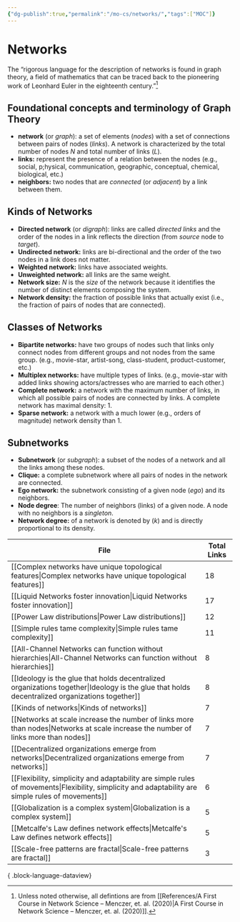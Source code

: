 ```yaml
---
{"dg-publish":true,"permalink":"/mo-cs/networks/","tags":["MOC"]}
---
```


# Networks

The “rigorous language for the description of networks is found in graph theory, a field of mathematics that can be traced back to the pioneering work of Leonhard Euler in the eighteenth century.”[^1] 

## Foundational concepts and terminology of Graph Theory

- **network** (or *graph*): a set of elements (*nodes*) with a set of connections between pairs of nodes (*links*). A network is characterized by the total number of nodes *N* and total number of links (*L*). 
- **links:** represent the presence of a relation between the nodes (e.g., social, p;hysical, communication, geographic, conceptual, chemical, biological, etc.)
- **neighbors:** two nodes that are *connected* (or *adjacent*) by a link between them.

## Kinds of Networks

- **Directed network** (or *digraph*): links are called *directed links* and the order of the nodes in a link reflects the direction (from *source* node to *target*).
- **Undirected network:** links are bi-directional and the order of the two nodes in a link does not matter.
- **Weighted network:** links have associated weights.
- **Unweighted network:** all links are the same weight.
- **Network size:** *N* is the *size* of the network because it identifies the number of distinct elements composing the system.
- **Network density:** the fraction of possible links that actually exist (i.e., the fraction of pairs of nodes that are connected).

## Classes of Networks

- **Bipartite networks:** have two groups of nodes such that links only connect nodes from different groups and not nodes from the same group. (e.g., movie-star, artist-song, class-student, product-customer, etc.)
- **Multiplex networks:** have multiple types of links. (e.g., movie-star with added links showing actors/actresses who are married to each other.)
- **Complete network:** a network with the maximum number of links, in which all possible pairs of nodes are connected by links. A complete network has maximal density: 1.
- **Sparse network:** a network with a much lower (e.g., orders of magnitude) network density than 1.

## Subnetworks

- **Subnetwork** (or *subgraph*): a subset of the nodes of a network and all the links among these nodes.
- **Clique:** a complete subnetwork where all pairs of nodes in the network are connected.
- **Ego network:** the subnetwork consisting of a given node (*ego*) and its neighbors. 
- **Node degree**: The number of neighbors (links) of a given node. A node with no neighbors is a *singleton*.
- **Network degree:** of a network is denoted by $(k)$ and is directly proportional to its density.



| File                                                                                                                                                  | Total Links |
| ----------------------------------------------------------------------------------------------------------------------------------------------------- | ----------- |
| [[Complex networks have unique topological features\|Complex networks have unique topological features]]                                           | 18          |
| [[Liquid Networks foster innovation\|Liquid Networks foster innovation]]                                                                           | 17          |
| [[Power Law distributions\|Power Law distributions]]                                                                                               | 12          |
| [[Simple rules tame complexity\|Simple rules tame complexity]]                                                                                     | 11          |
| [[All-Channel Networks can function without hierarchies\|All-Channel Networks can function without hierarchies]]                                   | 8           |
| [[Ideology is the glue that holds decentralized organizations together\|Ideology is the glue that holds decentralized organizations together]]     | 8           |
| [[Kinds of networks\|Kinds of networks]]                                                                                                           | 7           |
| [[Networks at scale increase the number of links more than nodes\|Networks at scale increase the number of links more than nodes]]                 | 7           |
| [[Decentralized organizations emerge from networks\|Decentralized organizations emerge from networks]]                                             | 7           |
| [[Flexibility, simplicity and adaptability are simple rules of movements\|Flexibility, simplicity and adaptability are simple rules of movements]] | 6           |
| [[Globalization is a complex system\|Globalization is a complex system]]                                                                           | 5           |
| [[Metcalfe's Law defines network effects\|Metcalfe's Law defines network effects]]                                                                 | 5           |
| [[Scale-free patterns are fractal\|Scale-free patterns are fractal]]                                                                               | 3           |

{ .block-language-dataview}


[^1]: Unless noted otherwise, all defintions are from [[References/A First Course in Network Science – Menczer, et. al. (2020)\|A First Course in Network Science – Menczer, et. al. (2020)]].